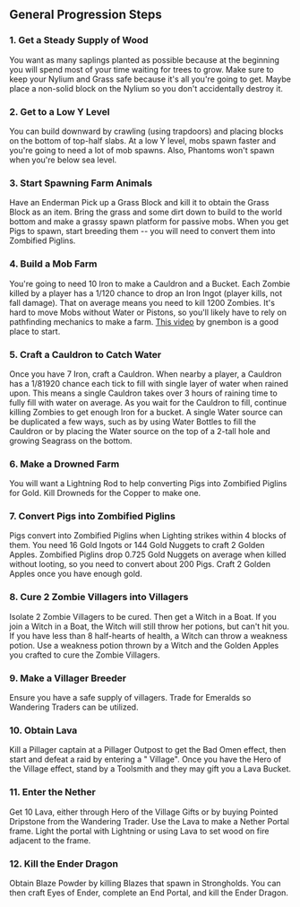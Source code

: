 ## General Progression Steps

### 1. Get a Steady Supply of Wood

You want as many saplings planted as possible because at the beginning you will spend most of your time waiting for
trees to grow.
Make sure to keep your Nylium and Grass safe because it's all you're going to get.
Maybe place a non-solid block on the Nylium so you don't accidentally destroy it.

### 2. Get to a Low Y Level

You can build downward by crawling (using trapdoors) and placing blocks on the bottom of top-half slabs.
At a low Y level, mobs spawn faster and you're going to need a lot of mob spawns.
Also, Phantoms won't spawn when you're below sea level.

### 3. Start Spawning Farm Animals

Have an Enderman Pick up a Grass Block and kill it to obtain the Grass Block as an item.
Bring the grass and some dirt down to build to the world bottom and make a grassy spawn platform for passive mobs.
When you get Pigs to spawn, start breeding them -- you will need to convert them into Zombified Piglins.

### 4. Build a Mob Farm

You're going to need 10 Iron to make a Cauldron and a Bucket.
Each Zombie killed by a player has a 1/120 chance to drop an Iron Ingot (player kills, not fall damage).
That on average means you need to kill 1200 Zombies.
It's hard to move Mobs without Water or Pistons, so you'll likely have to rely on pathfinding mechanics to make a farm.
[This video](https://www.youtube.com/watch?v=XMrXUdLh4-I) by gnembon is a good place to start.

### 5. Craft a Cauldron to Catch Water

Once you have 7 Iron, craft a Cauldron.
When nearby a player, a Cauldron has a 1/81920 chance each tick to fill with single layer of water when rained upon.
This means a single Cauldron takes over 3 hours of raining time to fully fill with water on average.
As you wait for the Cauldron to fill, continue killing Zombies to get enough Iron for a bucket.
A single Water source can be duplicated a few ways,
such as by using Water Bottles to fill the Cauldron or by placing the Water source on the top of a 2-tall hole
and growing Seagrass on the bottom.

### 6. Make a Drowned Farm

You will want a Lightning Rod to help converting Pigs into Zombified Piglins for Gold.
Kill Drowneds for the Copper to make one.

### 7. Convert Pigs into Zombified Piglins

Pigs convert into Zombified Piglins when Lighting strikes within 4 blocks of them.
You need 16 Gold Ingots or 144 Gold Nuggets to craft 2 Golden Apples.
Zombified Piglins drop 0.725 Gold Nuggets on average when killed without looting, so you need to convert about 200 Pigs.
Craft 2 Golden Apples once you have enough gold.

### 8. Cure 2 Zombie Villagers into Villagers

Isolate 2 Zombie Villagers to be cured. Then get a Witch in a Boat.
If you join a Witch in a Boat, the Witch will still throw her potions, but can't hit you.
If you have less than 8 half-hearts of health, a Witch can throw a weakness potion.
Use a weakness potion thrown by a Witch and the Golden Apples you crafted to cure the Zombie Villagers.

### 9. Make a Villager Breeder

Ensure you have a safe supply of villagers. Trade for Emeralds so Wandering Traders can be utilized.

### 10. Obtain Lava

Kill a Pillager captain at a Pillager Outpost to get the Bad Omen effect, then start and defeat a raid by entering a "
Village".
Once you have the Hero of the Village effect, stand by a Toolsmith and they may gift you a Lava Bucket.

### 11. Enter the Nether

Get 10 Lava, either through Hero of the Village Gifts or by buying Pointed Dripstone from the Wandering Trader.
Use the Lava to make a Nether Portal frame.
Light the portal with Lightning or using Lava to set wood on fire adjacent to the frame.

### 12. Kill the Ender Dragon

Obtain Blaze Powder by killing Blazes that spawn in Strongholds.
You can then craft Eyes of Ender, complete an End Portal, and kill the Ender Dragon.
